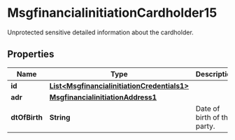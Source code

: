 

# MsgfinancialinitiationCardholder15

Unprotected sensitive detailed information about the cardholder.
## Properties

Name | Type | Description | Notes
------------ | ------------- | ------------- | -------------
**id** | [**List&lt;MsgfinancialinitiationCredentials1&gt;**](MsgfinancialinitiationCredentials1.md) |  |  [optional]
**adr** | [**MsgfinancialinitiationAddress1**](MsgfinancialinitiationAddress1.md) |  |  [optional]
**dtOfBirth** | **String** | Date of birth of the party. |  [optional]



